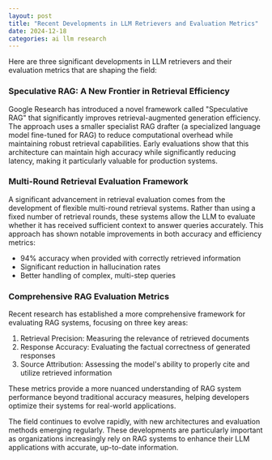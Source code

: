 ```yaml
---
layout: post
title: "Recent Developments in LLM Retrievers and Evaluation Metrics"
date: 2024-12-18
categories: ai llm research
---
```


Here are three significant developments in LLM retrievers and their evaluation metrics that are shaping the field:

### Speculative RAG: A New Frontier in Retrieval Efficiency

Google Research has introduced a novel framework called "Speculative RAG" that significantly improves retrieval-augmented generation efficiency. The approach uses a smaller specialist RAG drafter (a specialized language model fine-tuned for RAG) to reduce computational overhead while maintaining robust retrieval capabilities. Early evaluations show that this architecture can maintain high accuracy while significantly reducing latency, making it particularly valuable for production systems.

### Multi-Round Retrieval Evaluation Framework

A significant advancement in retrieval evaluation comes from the development of flexible multi-round retrieval systems. Rather than using a fixed number of retrieval rounds, these systems allow the LLM to evaluate whether it has received sufficient context to answer queries accurately. This approach has shown notable improvements in both accuracy and efficiency metrics:
- 94% accuracy when provided with correctly retrieved information
- Significant reduction in hallucination rates
- Better handling of complex, multi-step queries

### Comprehensive RAG Evaluation Metrics

Recent research has established a more comprehensive framework for evaluating RAG systems, focusing on three key areas:
1. Retrieval Precision: Measuring the relevance of retrieved documents
2. Response Accuracy: Evaluating the factual correctness of generated responses
3. Source Attribution: Assessing the model's ability to properly cite and utilize retrieved information

These metrics provide a more nuanced understanding of RAG system performance beyond traditional accuracy measures, helping developers optimize their systems for real-world applications.

The field continues to evolve rapidly, with new architectures and evaluation methods emerging regularly. These developments are particularly important as organizations increasingly rely on RAG systems to enhance their LLM applications with accurate, up-to-date information.